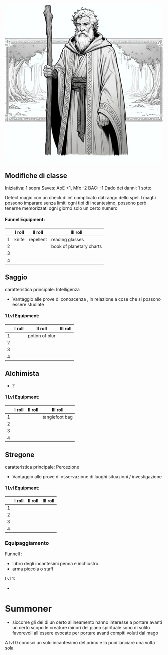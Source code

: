![Maghi](../../assets/img/wizard.webp)


## Modifiche di classe
Iniziativa: 1 sopra
Saves: AoE +1, Mfx -2
BAC: -1
Dado dei danni: 1 sotto

Detect magic con un check di int complicato dal rango dello spell
I maghi possono imparare senza limiti ogni tipi di incantesimo, possono però tenerne memorizzati ogni giorno solo un certo numero

#### Funnel Equipment:

||I roll|II roll|III roll|
|---|---|---|---|
|1|knife|repellent|reading glasses|
|2|||book of planetary charts|
|3||||
|4||||

## Saggio

caratteristica principale: Intelligenza

- Vantaggio alle prove di conoscenza , in relazione a cose che si possono essere studiate

#### 1 Lvl Equipment:

||I roll|II roll|III roll|
|---|---|---|---|
|1||potion of blur||
|2||||
|3||||
|4||||


## Alchimista 

- ?


#### 1 Lvl Equipment:

||I roll|II roll|III roll|
|---|---|---|---|
|1|||tanglefoot bag|
|2||||
|3||||
|4||||

## Stregone

caratteristica principale: Percezione

- Vantaggio alle prove di osservazione di luoghi situazioni / investigazione


#### 1 Lvl Equipment:

||I roll|II roll|III roll|
|---|---|---|---|
|1||||
|2||||
|3||||
|4||||

### Equipaggiamento

Funnell :

- Libro degli incantesimi penna e inchiostro
- arma piccola o staff

Lvl 1:

- 


# Summoner

- siccome gli dei di un certo allineamento hanno interesse a portare avanti un certo scopo le creature minori del piano spirituale sono di solito favorevoli all'essere evocate per portare avanti compiti voluti dal mago


A lvl 0 conosci un solo incantesimo del primo e lo puoi lanciare una volta sola